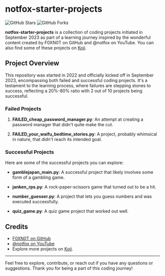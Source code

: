 # notfox-starter-projects

![GitHub Stars](https://img.shields.io/github/stars/F0XN0T/notfox-starter-projects.svg?style=flat-square)
![GitHub Forks](https://img.shields.io/github/forks/F0XN0T/notfox-starter-projects.svg?style=flat-square)

**notfox-starter-projects** is a collection of coding projects initiated in September 2023 as part of a learning journey inspired by the wonderful content created by F0XN0T on GitHub and @notfox on YouTube. You can also find some of these projects on [Koji](https://withkoji.com/@notfoxs).

## Project Overview

This repository was started in 2022 and officially kicked off in September 2023, encompassing both failed and successful coding projects. It's a testament to the learning process, where failures are stepping stones to success, reflecting a 20%-80% ratio with 2 out of 10 projects being successful.

### Failed Projects

1. **FAILED_cheap_password_manager.py**: An attempt at creating a password manager that didn't quite make the cut.

2. **FAILED_your_waifu_bedtime_stories.py**: A project, probably whimsical in nature, that didn't reach its intended goal.

### Successful Projects

Here are some of the successful projects you can explore:

- **gamblejapan_main.py**: A successful project that likely involves some form of a gambling game.

- **janken_rps.py**: A rock-paper-scissors game that turned out to be a hit.

- **number_guesser.py**: A project that lets you guess numbers and was executed successfully.

- **quiz_game.py**: A quiz game project that worked out well.

## Credits

- [F0XN0T on GitHub](https://github.com/F0XN0T)
- [@notfox on YouTube](https://www.youtube.com/user/notfox)
- Explore more projects on [Koji](https://withkoji.com/@notfoxs).

---

Feel free to explore, contribute, or reach out if you have any questions or suggestions. Thank you for being a part of this coding journey!

